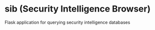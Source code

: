 # sib (Security Intelligence Browser)
Flask application for querying security intelligence databases 

